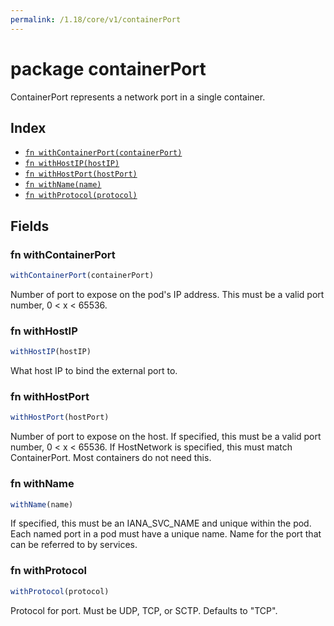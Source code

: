 ```yaml
---
permalink: /1.18/core/v1/containerPort
---
```


# package containerPort

ContainerPort represents a network port in a single container.

## Index

* [`fn withContainerPort(containerPort)`](#fn-withcontainerport)
* [`fn withHostIP(hostIP)`](#fn-withhostip)
* [`fn withHostPort(hostPort)`](#fn-withhostport)
* [`fn withName(name)`](#fn-withname)
* [`fn withProtocol(protocol)`](#fn-withprotocol)

## Fields

### fn withContainerPort

```ts
withContainerPort(containerPort)
```

Number of port to expose on the pod's IP address. This must be a valid port number, 0 < x < 65536.

### fn withHostIP

```ts
withHostIP(hostIP)
```

What host IP to bind the external port to.

### fn withHostPort

```ts
withHostPort(hostPort)
```

Number of port to expose on the host. If specified, this must be a valid port number, 0 < x < 65536. If HostNetwork is specified, this must match ContainerPort. Most containers do not need this.

### fn withName

```ts
withName(name)
```

If specified, this must be an IANA_SVC_NAME and unique within the pod. Each named port in a pod must have a unique name. Name for the port that can be referred to by services.

### fn withProtocol

```ts
withProtocol(protocol)
```

Protocol for port. Must be UDP, TCP, or SCTP. Defaults to "TCP".